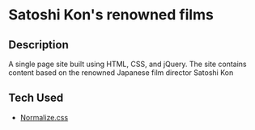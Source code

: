 # Satoshi Kon's renowned films

## Description

A single page site built using HTML, CSS, and jQuery. The site contains content based on the renowned Japanese film director Satoshi Kon

## Tech Used

- [Normalize.css](https://necolas.github.io/normalize.css/)
